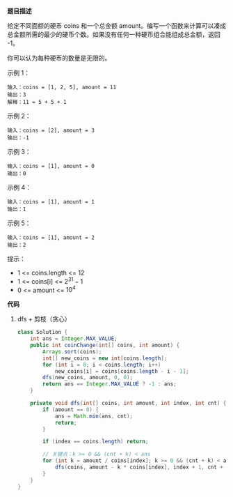 **题目描述**

给定不同面额的硬币 coins 和一个总金额 amount。编写一个函数来计算可以凑成总金额所需的最少的硬币个数。如果没有任何一种硬币组合能组成总金额，返回 -1。

你可以认为每种硬币的数量是无限的。

示例 1：

```
输入：coins = [1, 2, 5], amount = 11
输出：3 
解释：11 = 5 + 5 + 1
```

示例 2：

```
输入：coins = [2], amount = 3
输出：-1

```

示例 3：

```
输入：coins = [1], amount = 0
输出：0
```

示例 4：

```
输入：coins = [1], amount = 1
输出：1
```

示例 5：

```
输入：coins = [1], amount = 2
输出：2
```


提示：

- 1 <= coins.length <= 12
- 1 <= coins[i] <= $2^{31}-1$
- 0 <= amount <= $10^4$

**代码**

1. dfs + 剪枝（贪心）

   ```java
   class Solution {
       int ans = Integer.MAX_VALUE;
       public int coinChange(int[] coins, int amount) {
           Arrays.sort(coins);
           int[] new_coins = new int[coins.length];
           for (int i = 0; i < coins.length; i++)
               new_coins[i] = coins[coins.length - i - 1];
           dfs(new_coins, amount, 0, 0);
           return ans == Integer.MAX_VALUE ? -1 : ans;
       }
   
       private void dfs(int[] coins, int amount, int index, int cnt) {
           if (amount == 0) {
               ans = Math.min(ans, cnt);
               return;
           }
   
           if (index == coins.length) return;
   
           // 关键点：k >= 0 && (cnt + k) < ans
           for (int k = amount / coins[index]; k >= 0 && (cnt + k) < ans; k--) {
               dfs(coins, amount - k * coins[index], index + 1, cnt + k);
           }
       }
   }
   ```

   